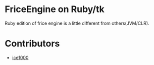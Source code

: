﻿# FriceEngine on Ruby/tk

Ruby edition of frice engine is a little different from others(JVM/CLR).  

# Contributors

+ [ice1000](https://github.com/ice1000)
